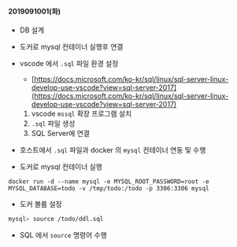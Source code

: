 #### 2019091001(화)
- DB 설계

- 도커로 mysql 컨테이너 실행후 연결
- vscode 에서 `.sql` 파일 환경 설정
    - [https://docs.microsoft.com/ko-kr/sql/linux/sql-server-linux-develop-use-vscode?view=sql-server-2017](https://docs.microsoft.com/ko-kr/sql/linux/sql-server-linux-develop-use-vscode?view=sql-server-2017)

    1. vscode `mssql` 확장 프로그램 설치
    2. `.sql` 파일 생성
    3. SQL Server에 연결 


- 호스트에서 `.sql` 파일과 docker 의 `mysql` 컨테이너 연동 및 수행

- 도커로 mysql 컨테이너 실행
```docker
docker run -d --name mysql -e MYSQL_ROOT_PASSWORD=root -e MYSQL_DATABASE=todo -v /tmp/todo:/todo -p 3306:3306 mysql
```

- 도커 볼륨 설정
```sh
mysql> source /todo/ddl.sql
```
- SQL 에서 `source` 명령어 수행
